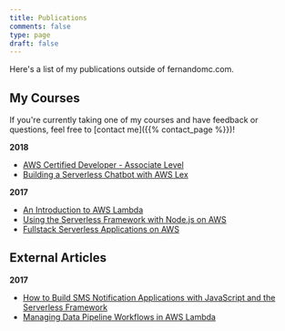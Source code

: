 ```yaml
---
title: Publications
comments: false
type: page
draft: false
---
```


Here's a list of my publications outside of fernandomc.com.

<h2>My Courses</h2>

If you're currently taking one of my courses and have feedback or questions, feel free to [contact me]({{% contact_page %}})!

**2018**

- [AWS Certified Developer - Associate Level](https://linuxacademy.com/amazon-web-services/training/course/name/aws-certified-developer-associate-2018)
- [Building a Serverless Chatbot with AWS Lex](https://linuxacademy.com/amazon-web-services/training/course/name/building-a-serverless-chatbot-with-aws-lex)

**2017**

- [An Introduction to AWS Lambda](https://app.pluralsight.com/library/courses/aws-developer-introduction-aws-lambda/table-of-contents)
- [Using the Serverless Framework with Node.js on AWS](https://app.pluralsight.com/library/courses/aws-nodejs-serverless-framework-using)
- [Fullstack Serverless Applications on AWS](https://linuxacademy.com/amazon-web-services/training/course/name/developing-full-stack-serverless-applications-on-aws)

<h2>External Articles</h2>

**2017**

- [How to Build SMS Notification Applications with JavaScript and the Serverless Framework](https://www.twilio.com/blog/2017/09/serverless-text-notification-app-serverless-javascript.html)
- [Managing Data Pipeline Workflows in AWS Lambda](https://www.pluralsight.com/blog/software-development/data-aws-lambda)